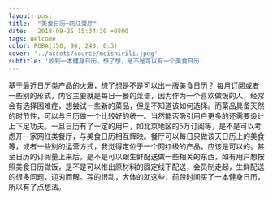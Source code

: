 ```yaml
---
layout: post
title:  "美食日历+网红餐厅"
date:   2018-09-25 15:34:30 +0800
tags: Welcome
color: RGBA(150, 96, 240, 0.3)
cover: '../assets/source/meishirili.jpeg'
subtitle: '收到一本健身日历，想了想，是不是可以有一个美食日历'
--- 
```


基于最近日历类产品的火爆，想了想是不是可以出一版美食日历？
每月订阅或者一些别的形式，内容主要就是每日一餐的菜谱，因为作为一个喜欢做饭的人，经常会有选择困难症，想尝试一些新的菜品，但是不知道该如何选择。而菜品具备天然的时节性，可以与日历做一个比较好的统一。当然能否吸引用户更多的还需要设计上下足功夫。一旦日历有了一定的用户，如北京地区的5万订阅等，是不是可以考虑开一家网红类餐厅，与美食日历相互辉映。餐厅可以每日只做该天日历上的美食等，或者一些别的运营方式，我觉得定位于一个网红级的产品，应该是可以的。甚至日历的订阅量上来后，是不是可以跟生鲜配送做一些相关的东西，如有用户想按照美食日历做饭，是不是可以推出原材料的固定线下配送，会员制走起，生鲜配送的很多问题，迎刃而解。写的很乱，大体的就这些，前段时间买了一本健身日历，所以有了点想法。